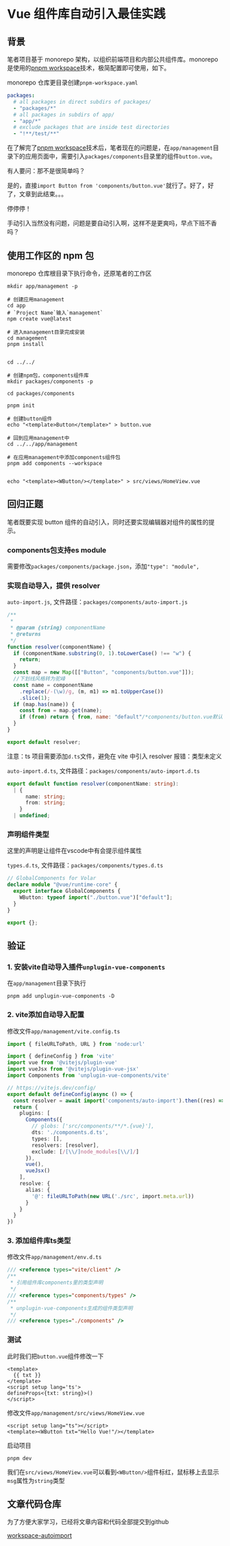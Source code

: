 # Vue 组件库自动引入最佳实践

## 背景

笔者项目基于 monorepo 架构，以组织前端项目和内部公共组件库。monorepo 是使用的[pnpm workspace](https://pnpm.io/zh/pnpm-workspace_yaml)技术，极简配置即可使用，如下。

monorepo 仓库更目录创建`pnpm-workspace.yaml`

```yaml
packages:
  # all packages in direct subdirs of packages/
  - "packages/*"
  # all packages in subdirs of app/
  - "app/*"
  # exclude packages that are inside test directories
  - "!**/test/**"
```

在了解完了[pnpm workspace](https://pnpm.io/zh/pnpm-workspace_yaml)技术后，笔者现在的问题是，在`app/management`目录下的应用页面中，需要引入`packages/components`目录里的组件`button.vue`。

有人要问：那不是很简单吗？

是的，直接`import Button from 'components/button.vue'`就行了。好了，好了，文章到此结束。。。

停停停！

手动引入当然没有问题，问题是要自动引入啊，这样不是更爽吗，早点下班不香吗？

## 使用工作区的 npm 包

monorepo 仓库根目录下执行命令，还原笔者的工作区

```shell
mkdir app/management -p

# 创建应用management
cd app
# `Project Name`输入`management`
npm create vue@latest

# 进入management目录完成安装
cd management
pnpm install


cd ../../

# 创建npm包，components组件库
mkdir packages/components -p

cd packages/components

pnpm init

# 创建button组件
echo "<template>Button</template>" > button.vue

# 回到应用management中
cd ../../app/management

# 在应用management中添加components组件包
pnpm add components --workspace


echo "<template><WButton/></template>" > src/views/HomeView.vue

```

## 回归正题

笔者既要实现 button 组件的自动引入，同时还要实现编辑器对组件的属性的提示。

### components包支持es module

需要修改`packages/components/package.json`，添加`"type": "module",`

### 实现自动导入，提供 resolver

`auto-import.js`, 文件路径：`packages/components/auto-import.js`

```js
/**
 *
 * @param {string} componentName
 * @returns
 */
function resolver(componentName) {
  if (componentName.substring(0, 1).toLowerCase() !== "w") {
    return;
  }
  const map = new Map([["Button", "components/button.vue"]]);
  //下划线风格转为驼峰
  const name = componentName
    .replace(/-(\w)/g, (m, m1) => m1.toUpperCase())
    .slice(1);
  if (map.has(name)) {
    const from = map.get(name);
    if (from) return { from, name: "default"/*components/button.vue默认以default方式导出*/ };
  }
}

export default resolver;
```

注意：ts 项目需要添加`d.ts`文件，避免在 vite 中引入 resolver 报错：类型未定义

`auto-import.d.ts`, 文件路径：`packages/components/auto-import.d.ts`

```ts
export default function resolver(componentName: string):
  | {
      name: string;
      from: string;
    }
  | undefined;
```

### 声明组件类型

这里的声明是让组件在vscode中有会提示组件属性

`types.d.ts`, 文件路径：`packages/components/types.d.ts`

```ts
// GlobalComponents for Volar
declare module "@vue/runtime-core" {
  export interface GlobalComponents {
    WButton: typeof import("./button.vue")["default"];
  }
}

export {};
```

## 验证

### 1. 安装vite自动导入插件`unplugin-vue-components`

在`app/management`目录下执行

```shell
pnpm add unplugin-vue-components -D
```

### 2. vite添加自动导入配置

修改文件`app/management/vite.config.ts`

```ts
import { fileURLToPath, URL } from 'node:url'

import { defineConfig } from 'vite'
import vue from '@vitejs/plugin-vue'
import vueJsx from '@vitejs/plugin-vue-jsx'
import Components from 'unplugin-vue-components/vite'

// https://vitejs.dev/config/
export default defineConfig(async () => {
  const resolver = await import('components/auto-import').then((res) => res.default)
  return {
    plugins: [
      Components({
        // globs: ['src/components/**/*.{vue}'],
        dts: './components.d.ts',
        types: [],
        resolvers: [resolver],
        exclude: [/[\\/]node_modules[\\/]/]
      }),
      vue(),
      vueJsx()
    ],
    resolve: {
      alias: {
        '@': fileURLToPath(new URL('./src', import.meta.url))
      }
    }
  }
})
```

### 3. 添加组件库ts类型

修改文件`app/management/env.d.ts`

```ts
/// <reference types="vite/client" />
/**
 * 引用组件库components里的类型声明
 */
/// <reference types="components/types" />
/**
 * unplugin-vue-components生成的组件类型声明
 */
/// <reference types="./components" />
```

### 测试

此时我们把`button.vue`组件修改一下

```vue
<template>
  {{ txt }}
</template>
<script setup lang='ts'>
defineProps<{txt: string}>()
</script>
```

修改文件`app/management/src/views/HomeView.vue`
```vue
<script setup lang="ts"></script>
<template><WButton txt="Hello Vue!"/></template>
```
启动项目

```shell
pnpm dev
```

我们在`src/views/HomeView.vue`可以看到`<WButton/>`组件标红，鼠标移上去显示`msg`属性为`string`类型

## 文章代码仓库

为了方便大家学习，已经将文章内容和代码全部提交到github

[workspace-autoimport](https://github.com/weiquanju/workspace-autoimport)